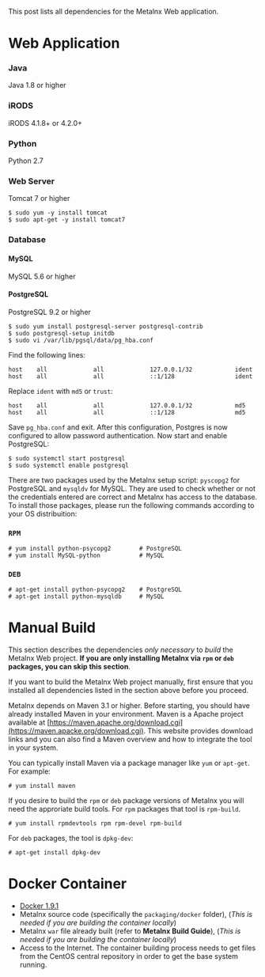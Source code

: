 This post lists all dependencies for the Metalnx Web application.

# Web Application

### Java
Java 1.8 or higher

### iRODS
iRODS 4.1.8+ or 4.2.0+

### Python
Python 2.7

### Web Server
Tomcat 7 or higher

    $ sudo yum -y install tomcat
    $ sudo apt-get -y install tomcat7

### Database

#### MySQL
MySQL 5.6 or higher

#### PostgreSQL
PostgreSQL 9.2 or higher

    $ sudo yum install postgresql-server postgresql-contrib
    $ sudo postgresql-setup initdb
    $ sudo vi /var/lib/pgsql/data/pg_hba.conf

Find the following lines:

    host    all             all             127.0.0.1/32            ident
    host    all             all             ::1/128                 ident

Replace `ident` with `md5` or `trust`:

    host    all             all             127.0.0.1/32            md5
    host    all             all             ::1/128                 md5

Save `pg_hba.conf` and exit. After this configuration, Postgres is now configured to allow password authentication. Now start and enable PostgreSQL:

    $ sudo systemctl start postgresql
    $ sudo systemctl enable postgresql

There are two packages used by the Metalnx setup script: `pyscopg2` for PostgreSQL and `mysqldv` for MySQL. They are used to check whether or not the credentials entered are correct and Metalnx has access to the database. To install those packages, please run the following commands according to your OS distribuition:

### `RPM`
	# yum install python-psycopg2	     # PostgreSQL
	# yum install MySQL-python           # MySQL

### `DEB`
	# apt-get install python-psycopg2    # PostgreSQL
	# apt-get install python-mysqldb     # MySQL

# Manual Build 
This section describes the dependencies *only necessary* to *build* the Metalnx Web project. **If you are only installing Metalnx via `rpm` or `deb` packages, you can skip this section**.

If you want to build the Metalnx Web project manually, first ensure that you installed all dependencies listed in the section above before you proceed.

Metalnx depends on Maven 3.1 or higher. Before starting, you should have already installed Maven in your environment. Maven is a Apache project available at [https://maven.apache.org/download.cgi](https://maven.apacke.org/download.cgi). This website provides download links and you can also find a Maven overview and how to integrate the tool in your system.  

You can typically install Maven via a package manager like `yum` or `apt-get`.  For example:
```
# yum install maven
```

If you desire to build the `rpm` or `deb` package versions of Metalnx you will need the approriate build tools.   For `rpm` packages that tool is `rpm-build`.

```
# yum install rpmdevtools rpm rpm-devel rpm-build
```

For `deb` packages, the tool is `dpkg-dev`:
```
# apt-get install dpkg-dev
```

# Docker Container

* [Docker 1.9.1](https://www.docker.com/)
* Metalnx source code (specifically the `packaging/docker` folder), (*This is needed if you are building the container locally*)
* Metalnx `war` file already built (refer to **Metalnx Build Guide**), (*This is needed if you are building the container locally*)
* Access to the Internet. The container building process needs to get files from the CentOS central repository in order to get the base system running.

